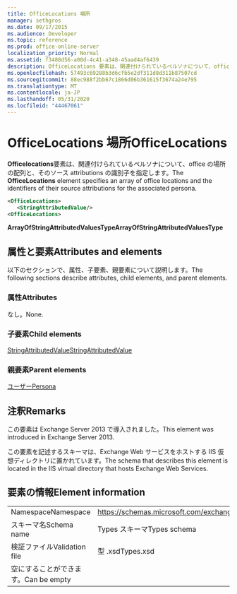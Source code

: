 ```yaml
---
title: OfficeLocations 場所
manager: sethgros
ms.date: 09/17/2015
ms.audience: Developer
ms.topic: reference
ms.prod: office-online-server
localization_priority: Normal
ms.assetid: f3488d56-a00d-4c41-a348-45aad4af6439
description: OfficeLocations 要素は、関連付けられているペルソナについて、office の場所の配列と、そのソース attributions の識別子を指定します。
ms.openlocfilehash: 57493c69288b3d6cfb5e2df311d8d311b87507cd
ms.sourcegitcommit: 88ec988f2bb67c1866d06b361615f3674a24e795
ms.translationtype: MT
ms.contentlocale: ja-JP
ms.lasthandoff: 05/31/2020
ms.locfileid: "44467061"
---
```

# <a name="officelocations"></a><span data-ttu-id="75ec7-103">OfficeLocations 場所</span><span class="sxs-lookup"><span data-stu-id="75ec7-103">OfficeLocations</span></span>

<span data-ttu-id="75ec7-104">**Officelocations**要素は、関連付けられているペルソナについて、office の場所の配列と、そのソース attributions の識別子を指定します。</span><span class="sxs-lookup"><span data-stu-id="75ec7-104">The **OfficeLocations** element specifies an array of office locations and the identifiers of their source attributions for the associated persona.</span></span> 
  
```XML
<OfficeLocations>   
   <StringAttributedValue/>
<OfficeLocations>
```

 <span data-ttu-id="75ec7-105">**ArrayOfStringAttributedValuesType**</span><span class="sxs-lookup"><span data-stu-id="75ec7-105">**ArrayOfStringAttributedValuesType**</span></span>
## <a name="attributes-and-elements"></a><span data-ttu-id="75ec7-106">属性と要素</span><span class="sxs-lookup"><span data-stu-id="75ec7-106">Attributes and elements</span></span>

<span data-ttu-id="75ec7-107">以下のセクションで、属性、子要素、親要素について説明します。</span><span class="sxs-lookup"><span data-stu-id="75ec7-107">The following sections describe attributes, child elements, and parent elements.</span></span>
  
### <a name="attributes"></a><span data-ttu-id="75ec7-108">属性</span><span class="sxs-lookup"><span data-stu-id="75ec7-108">Attributes</span></span>

<span data-ttu-id="75ec7-109">なし。</span><span class="sxs-lookup"><span data-stu-id="75ec7-109">None.</span></span>
  
### <a name="child-elements"></a><span data-ttu-id="75ec7-110">子要素</span><span class="sxs-lookup"><span data-stu-id="75ec7-110">Child elements</span></span>

[<span data-ttu-id="75ec7-111">StringAttributedValue</span><span class="sxs-lookup"><span data-stu-id="75ec7-111">StringAttributedValue</span></span>](stringattributedvalue.md)
  
### <a name="parent-elements"></a><span data-ttu-id="75ec7-112">親要素</span><span class="sxs-lookup"><span data-stu-id="75ec7-112">Parent elements</span></span>

[<span data-ttu-id="75ec7-113">ユーザー</span><span class="sxs-lookup"><span data-stu-id="75ec7-113">Persona</span></span>](persona.md)
  
## <a name="remarks"></a><span data-ttu-id="75ec7-114">注釈</span><span class="sxs-lookup"><span data-stu-id="75ec7-114">Remarks</span></span>

<span data-ttu-id="75ec7-115">この要素は Exchange Server 2013 で導入されました。</span><span class="sxs-lookup"><span data-stu-id="75ec7-115">This element was introduced in Exchange Server 2013.</span></span>
  
<span data-ttu-id="75ec7-116">この要素を記述するスキーマは、Exchange Web サービスをホストする IIS 仮想ディレクトリに置かれています。</span><span class="sxs-lookup"><span data-stu-id="75ec7-116">The schema that describes this element is located in the IIS virtual directory that hosts Exchange Web Services.</span></span>
  
## <a name="element-information"></a><span data-ttu-id="75ec7-117">要素の情報</span><span class="sxs-lookup"><span data-stu-id="75ec7-117">Element information</span></span>

|||
|:-----|:-----|
|<span data-ttu-id="75ec7-118">Namespace</span><span class="sxs-lookup"><span data-stu-id="75ec7-118">Namespace</span></span>  <br/> |https://schemas.microsoft.com/exchange/services/2006/types  <br/> |
|<span data-ttu-id="75ec7-119">スキーマ名</span><span class="sxs-lookup"><span data-stu-id="75ec7-119">Schema name</span></span>  <br/> |<span data-ttu-id="75ec7-120">Types スキーマ</span><span class="sxs-lookup"><span data-stu-id="75ec7-120">Types schema</span></span>  <br/> |
|<span data-ttu-id="75ec7-121">検証ファイル</span><span class="sxs-lookup"><span data-stu-id="75ec7-121">Validation file</span></span>  <br/> |<span data-ttu-id="75ec7-122">型 .xsd</span><span class="sxs-lookup"><span data-stu-id="75ec7-122">Types.xsd</span></span>  <br/> |
|<span data-ttu-id="75ec7-123">空にすることができます。</span><span class="sxs-lookup"><span data-stu-id="75ec7-123">Can be empty</span></span>  <br/> ||
   

